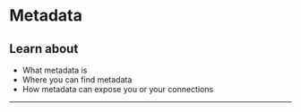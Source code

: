 # Metadata

## Learn about

- What metadata is
- Where you can find metadata
- How metadata can expose you or your connections

***
